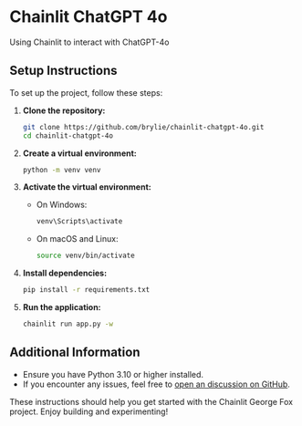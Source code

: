 # Chainlit ChatGPT 4o

Using Chainlit to interact with ChatGPT-4o

## Setup Instructions

To set up the project, follow these steps:

1. **Clone the repository:**
   ```bash
   git clone https://github.com/brylie/chainlit-chatgpt-4o.git
   cd chainlit-chatgpt-4o
   ```

2. **Create a virtual environment:**
   ```bash
   python -m venv venv
   ```

3. **Activate the virtual environment:**
   - On Windows:
     ```bash
     venv\Scripts\activate
     ```
   - On macOS and Linux:
     ```bash
     source venv/bin/activate
     ```

4. **Install dependencies:**
   ```bash
   pip install -r requirements.txt
   ```

5. **Run the application:**
   ```bash
   chainlit run app.py -w 
   ```

## Additional Information

- Ensure you have Python 3.10 or higher installed.
- If you encounter any issues, feel free to [open an discussion on GitHub](https://github.com/brylie/chainlit-george-fox/discussions).

These instructions should help you get started with the Chainlit George Fox project. Enjoy building and experimenting!
